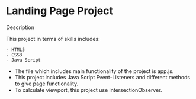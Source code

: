 # Landing Page Project

Description

This project in terms of skills includes:

    - HTML5
    - CSS3
    - Java Script
    
    
 - The file which includes main functionality of the project is app.js.
 - This project includes Java Script Event-Listeners and different methods to give page functionality.
 - To calculate viewport, this project use intersectionObserver.


